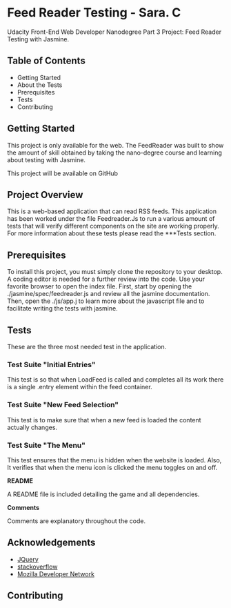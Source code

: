 # Feed Reader Testing - Sara. C 

Udacity Front-End Web Developer Nanodegree Part 3 Project: Feed Reader Testing with Jasmine.

## Table of Contents

* Getting Started 
* About the Tests
* Prerequisites 
* Tests 
* Contributing

## Getting Started 

This project is only available for the web. The FeedReader was built to show the amount of skill obtained by taking the nano-degree course and learning about testing with Jasmine. 

This project will be available on GitHub

## Project Overview 

This is a web-based application that can read RSS feeds. This application has been worked under the file Feedreader.Js to run a various amount of tests that will verify different components on the site are working properly. For more information about these tests please read the ***Tests section. 


## Prerequisites 

To install this project, you must simply clone the repository to your desktop. A coding editor is needed for a further review into the code. Use your favorite browser to open the index file. First, start by opening the ./jasmine/spec/feedreader.js and review all the jasmine documentation. Then, open the  ./js/app.j to learn more about the javascript file and to facilitate writing the tests with jasmine. 


## Tests

These are the three most needed test in the application. 


### Test Suite "Initial Entries"

This test is so that when LoadFeed is called and completes all its work there is a single .entry element within the feed container. 


### Test Suite "New Feed Selection"

This test is to make sure that when a new feed is loaded the content actually changes. 


### Test Suite "The Menu"

This test ensures that the menu is hidden when the website is loaded. Also, It verifies that when the menu icon is clicked the menu toggles on and off. 


**README**

A README file is included detailing the game and all dependencies.

**Comments**

Comments are explanatory throughout the code. 


## Acknowledgements

* [JQuery](https://jquery.com/)
* [stackoverflow](https://stackoverflow.com/) 
* [Mozilla Developer Network](https://developer.mozilla.org/en-US/)

## Contributing
